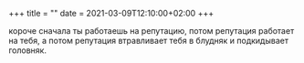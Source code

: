 +++
title = ""
date = 2021-03-09T12:10:00+02:00
+++

короче сначала ты работаешь на репутацию, потом репутация работает на тебя, а потом репутация втравливает тебя в блудняк и подкидывает головняк.


